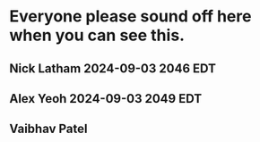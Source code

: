 # Everyone please sound off here when you can see this.
## Nick Latham 2024-09-03 2046 EDT
## Alex Yeoh 2024-09-03 2049 EDT
## Vaibhav Patel
## 
## 
